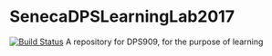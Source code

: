 # SenecaDPSLearningLab2017
[![Build Status](https://travis-ci.org/mfainshtein4/SenecaDPSLearningLab2017.svg?branch=master)](https://travis-ci.org/mfainshtein4/SenecaDPSLearningLab2017)
A repository for DPS909, for the purpose of learning
